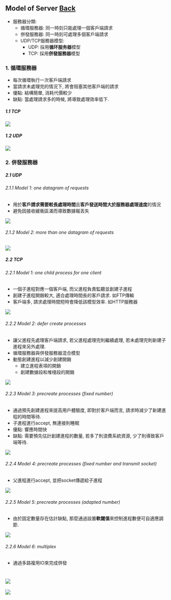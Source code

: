 ## Model of Server [Back](./../Coding.md)

- 服務器分類:
	- 循環服務器: 同一時刻只能處理一個客戶端請求
	- 併發服務器: 同一時刻可處理多個客戶端請求
	- UDP/TCP服務器模型: 
		- UDP: 採用**循环服务器**模型
		- TCP: 採用**併發服務器**模型

### 1. 循環服務器

- 每次循環執行一次客戶端請求
- 當請求未處理完的情況下, 將會阻塞其他客戶端的請求
- 優點: 結構簡單, 消耗代價較少
- 缺點: 當處理請求多的時候, 將導致處理效率低下.

##### 1.1 TCP

<img src="./loop_server_tcp.png">

##### 1.2 UDP

<img src="./loop_server_udp.png">

### 2. 併發服務器

##### 2.1 UDP

###### 2.1.1 Model 1: one datagram of requests

- 用於**客戶請求需要較長處理時間**且**客戶發送時間大於服務器處理速度**的情況
- 避免因接收緩衝區滿而導致數據報丟失

<img src="./parallel_server_udp_model1.png">

###### 2.1.2 Model 2: more than one datagram of requests

<img src="./parallel_server_udp_model2.png">

##### 2.2 TCP

###### 2.2.1 Model 1: one child process for one client

- 一個子進程對應一個客戶端, 而父進程負責監聽並創建子進程
- 創建子進程開銷較大, 適合處理時間長的客戶請求. 如FTP傳輸
- 客戶端多, 請求處理時間短時會降低該模型效率. 如HTTP服務器

<img src="./parallel_server_tcp_model1.png">

###### 2.2.2 Model 2: defer create processes

- 讓父進程先處理客戶端請求, 若父進程處理完則繼續處理, 若未處理完則新建子進程來另外處理.
- 循環服務器與併發服務器混合模型
- 動態創建進程以減少創建開銷
	- 建立進程表項的開銷
	- 創建數據段和堆棧段的開銷

<img src="./parallel_server_tcp_model2.png">

###### 2.2.3 Model 3: precreate processes (fixed number)

- 通過預先創建進程來提高用戶體驗度, 即對於客戶端而言, 請求時減少了新建進程的時間等待.
- 子進程進行accept, 無連接則睡眠
- 優點: 響應時間快
- 缺點: 需要預先估計創建進程的數量, 若多了則浪費系統資源, 少了則導致客戶端等待.

<img src="./parallel_server_tcp_model3.png">

###### 2.2.4 Model 4: precreate processes (fixed number and transmit socket)

- 父進程進行accept, 並把socket傳遞給子進程

<img src="./parallel_server_tcp_model4.png">

###### 2.2.5 Model 5: precreate processes (adapted number)

- 由於固定數量存在估計缺點, 那麼通過設置**軟閾值**來控制進程數便可自適應調節.

<img src="./parallel_server_tcp_model5.png">

###### 2.2.6 Model 6: multiplex

- 通過多路複用IO來完成併發

<a href="#" style="left:200px;"><img src="./../../../pic/gotop.png"></a>
=====
<a href="http://aleen42.github.io/" target="_blank" ><img src="./../../../pic/tail.gif"></a>
